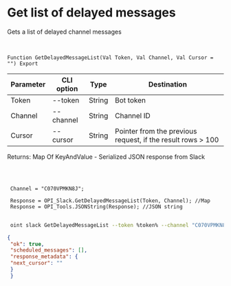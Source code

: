 ﻿---
sidebar_position: 5
---

# Get list of delayed messages
 Gets a list of delayed channel messages


<br/>


`Function GetDelayedMessageList(Val Token, Val Channel, Val Cursor = "") Export`

 | Parameter | CLI option | Type | Destination |
 |-|-|-|-|
 | Token | --token | String | Bot token |
 | Channel | --channel | String | Channel ID |
 | Cursor | --cursor | String | Pointer from the previous request, if the result rows > 100 |

 
 Returns: Map Of KeyAndValue - Serialized JSON response from Slack

<br/>




```bsl title="Code example"
 
 Channel = "C070VPMKN8J";
 
 Response = OPI_Slack.GetDelayedMessageList(Token, Channel); //Map
 Response = OPI_Tools.JSONString(Response); //JSON string
```
	


```sh title="CLI command example"
 
 oint slack GetDelayedMessageList --token %token% --channel "C070VPMKN8J" --cursor %cursor%

```

```json title="Result"
{
 "ok": true,
 "scheduled_messages": [],
 "response_metadata": {
 "next_cursor": ""
 }
 }
```

